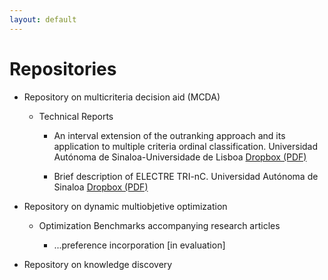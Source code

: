 ```yaml
---
layout: default
---
```


# Repositories

- Repository on multicriteria decision aid (MCDA)

    - Technical Reports

        - An interval extension of the outranking approach and its application to multiple criteria ordinal classification. Universidad Autónoma de Sinaloa-Universidade de Lisboa [Dropbox (PDF)](https://www.dropbox.com/s/zuauaazi9x3vjj0/TRFernandezE17.pdf?dl=0)
        
        - Brief description of ELECTRE TRI-nC. Universidad Autónoma de Sinaloa [Dropbox (PDF)](https://www.dropbox.com/s/rw08id4lqmpdpje/TRFernandezE19.pdf?dl=0)
        
- Repository on dynamic multiobjetive optimization

    - Optimization Benchmarks accompanying research articles

        - ...preference incorporation [in evaluation]

- Repository on knowledge discovery

